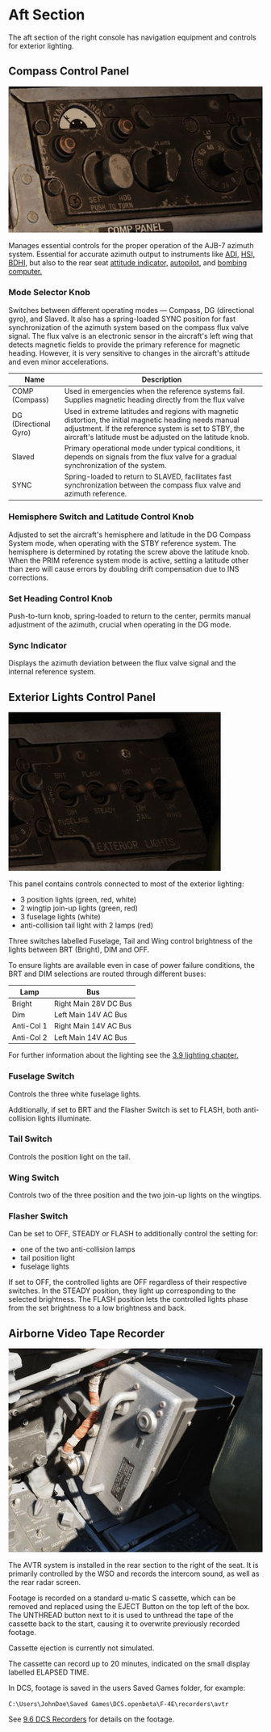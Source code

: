 # Aft Section

The aft section of the right console has navigation equipment
and controls for exterior lighting.

## Compass Control Panel

![CompassCtl](../../../img/CompassCtl.jpg)

Manages essential controls for the proper operation of the AJB-7 azimuth system.
Essential for accurate azimuth output to instruments
like [ADI,](../../pilot/flight_director_group.md#attitude-director-indicator)
[HSI,](../../pilot/flight_director_group.md#horizontal-situation-indicator)
[BDHI,](../../wso/upfront_indicators.md#bearing-distance-heading-indicator-bdhi)
but also to the rear
seat [attitude indicator,](../../wso/upfront_indicators.md#attitude-indicator)
[autopilot,](../../../systems/flight_controls_gear/flight_controls.md#auotmatic-flight-control-system-afcs)
and [bombing computer.](../../../systems/weapon_systems/wrcs.md)

### Mode Selector Knob

Switches between different operating modes — Compass, DG (directional gyro), and
Slaved. It also has a spring-loaded SYNC position for fast synchronization of
the azimuth system based on the compass flux valve signal. The flux valve is an electronic
sensor in the aircraft's left wing that detects magnetic fields to provide the primary
reference for magnetic heading. However, it is very sensitive to changes in the aircraft's
attitude and even minor accelerations.

| Name                  | Description                                                                                                                                                                                                                  |
|-----------------------|------------------------------------------------------------------------------------------------------------------------------------------------------------------------------------------------------------------------------|
| COMP (Compass)        | Used in emergencies when the reference systems fail. Supplies magnetic heading directly from the flux valve                                                                                                                  |
| DG (Directional Gyro) | Used in extreme latitudes and regions with magnetic distortion, the initial magnetic heading needs manual adjustment. If the reference system is set to STBY, the aircraft's latitude must be adjusted on the latitude knob. |
| Slaved                | Primary operational mode under typical conditions, it depends on signals from the flux valve for a gradual synchronization of the system.                                                                                    |
| SYNC                  | Spring-loaded to return to SLAVED, facilitates fast synchronization between the compass flux valve and azimuth reference.                                                                                                    |

### Hemisphere Switch and Latitude Control Knob

Adjusted to set the aircraft's hemisphere and latitude in the DG Compass System
mode, when operating with the STBY reference system. The hemisphere is
determined by rotating the screw above the latitude knob. When the PRIM
reference system mode is active, setting a latitude other than zero will cause
errors by doubling drift compensation due to INS corrections.

### Set Heading Control Knob

Push-to-turn knob, spring-loaded to return to the center, permits manual
adjustment of the azimuth, crucial when operating in the DG mode.

### Sync Indicator

Displays the azimuth deviation between the flux valve signal and the internal
reference system.

## Exterior Lights Control Panel

![ExtLights](../../../img/ExtLights.jpg)

This panel contains controls connected to most of the exterior lighting:

- 3 position lights (green, red, white)
- 2 wingtip join-up lights (green, red)
- 3 fuselage lights (white)
- anti-collision tail light with 2 lamps (red)

Three switches labelled Fuselage, Tail and Wing control brightness of the lights
between BRT (Bright), DIM and OFF.

To ensure lights are available even in case of power failure conditions, the BRT
and DIM selections are routed through different buses:

| Lamp       | Bus                   |
|------------|-----------------------|
| Bright     | Right Main 28V DC Bus |
| Dim        | Left Main 14V AC Bus  |
| Anti-Col 1 | Right Main 14V AC Bus |
| Anti-Col 2 | Left Main 14V AC Bus  |

For further information about the lighting see
the [3.9 lighting chapter.](../../../systems/lighting.md#exterior-lighting)

### Fuselage Switch

Controls the three white fuselage lights.

Additionally, if set to BRT and the Flasher Switch is set to FLASH, both
anti-collision lights illuminate.

### Tail Switch

Controls the position light on the tail.

### Wing Switch

Controls two of the three position and the two join-up lights on the wingtips.

### Flasher Switch

Can be set to OFF, STEADY or FLASH to additionally control the setting for:

- one of the two anti-collision lamps
- tail position light
- fuselage lights

If set to OFF, the controlled lights are OFF regardless of their respective
switches. In the STEADY position, they light up corresponding to the selected
brightness. The FLASH position lets the controlled lights phase from the set
brightness to a low brightness and back.

## Airborne Video Tape Recorder

![Airborne Video Tape Recorder](../../../img/pilot_avtr.jpg)

The AVTR system is installed in the rear section to the right of the seat. It is
primarily controlled by the WSO and records the intercom sound, as well as the
rear radar screen.

Footage is recorded on a standard u-matic S cassette, which can be removed and
replaced using the EJECT Button on the top left of the box. The UNTHREAD button
next to it is used to unthread the tape of the cassette back to the start,
causing it to overwrite previously recorded footage.

Cassette ejection is currently not simulated.

The cassette can record up to 20 minutes, indicated on the small display
labelled ELAPSED TIME.

In DCS, footage is saved in the users Saved Games folder, for example:

`C:\Users\JohnDoe\Saved Games\DCS.openbeta\F-4E\recorders\avtr`

See [9.6 DCS Recorders](../../../dcs/recorders.md) for details on the footage.
